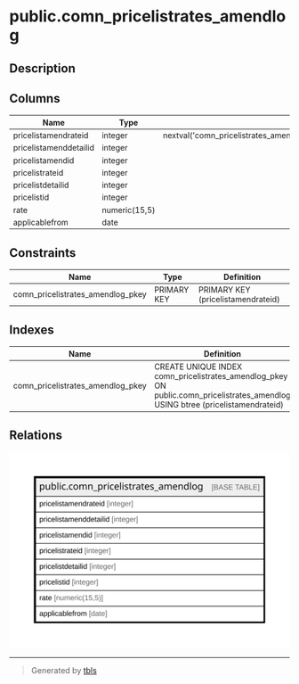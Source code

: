 # public.comn_pricelistrates_amendlog

## Description

## Columns

| Name | Type | Default | Nullable | Children | Parents | Comment |
| ---- | ---- | ------- | -------- | -------- | ------- | ------- |
| pricelistamendrateid | integer | nextval('comn_pricelistrates_amendlog_pricelistamendrateid_seq'::regclass) | false |  |  |  |
| pricelistamenddetailid | integer |  | true |  |  |  |
| pricelistamendid | integer |  | true |  |  |  |
| pricelistrateid | integer |  | true |  |  |  |
| pricelistdetailid | integer |  | true |  |  |  |
| pricelistid | integer |  | true |  |  |  |
| rate | numeric(15,5) |  | true |  |  |  |
| applicablefrom | date |  | true |  |  |  |

## Constraints

| Name | Type | Definition |
| ---- | ---- | ---------- |
| comn_pricelistrates_amendlog_pkey | PRIMARY KEY | PRIMARY KEY (pricelistamendrateid) |

## Indexes

| Name | Definition |
| ---- | ---------- |
| comn_pricelistrates_amendlog_pkey | CREATE UNIQUE INDEX comn_pricelistrates_amendlog_pkey ON public.comn_pricelistrates_amendlog USING btree (pricelistamendrateid) |

## Relations

![er](public.comn_pricelistrates_amendlog.svg)

---

> Generated by [tbls](https://github.com/k1LoW/tbls)
